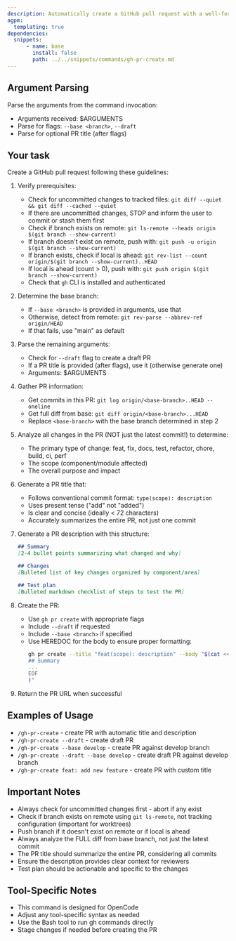 ```yaml
---
description: Automatically create a GitHub pull request with a well-formatted title and description
agpm:
  templating: true
dependencies:
  snippets:
      - name: base
        install: false
        path: ../../snippets/commands/gh-pr-create.md
---
```


## Argument Parsing

Parse the arguments from the command invocation:
- Arguments received: $ARGUMENTS
- Parse for flags: `--base <branch>`, `--draft`
- Parse for optional PR title (after flags)

## Your task

Create a GitHub pull request following these guidelines:

1. Verify prerequisites:
   - Check for uncommitted changes to tracked files: `git diff --quiet && git diff --cached --quiet`
   - If there are uncommitted changes, STOP and inform the user to commit or stash them first
   - Check if branch exists on remote: `git ls-remote --heads origin $(git branch --show-current)`
   - If branch doesn't exist on remote, push with: `git push -u origin $(git branch --show-current)`
   - If branch exists, check if local is ahead: `git rev-list --count origin/$(git branch --show-current)..HEAD`
   - If local is ahead (count > 0), push with: `git push origin $(git branch --show-current)`
   - Check that `gh` CLI is installed and authenticated

2. Determine the base branch:
   - If `--base <branch>` is provided in arguments, use that
   - Otherwise, detect from remote: `git rev-parse --abbrev-ref origin/HEAD`
   - If that fails, use "main" as default

3. Parse the remaining arguments:
   - Check for `--draft` flag to create a draft PR
   - If a PR title is provided (after flags), use it (otherwise generate one)
   - Arguments: $ARGUMENTS

4. Gather PR information:
   - Get commits in this PR: `git log origin/<base-branch>..HEAD --oneline`
   - Get full diff from base: `git diff origin/<base-branch>...HEAD`
   - Replace `<base-branch>` with the base branch determined in step 2

5. Analyze all changes in the PR (NOT just the latest commit!) to determine:
   - The primary type of change: feat, fix, docs, test, refactor, chore, build, ci, perf
   - The scope (component/module affected)
   - The overall purpose and impact

6. Generate a PR title that:
   - Follows conventional commit format: `type(scope): description`
   - Uses present tense ("add" not "added")
   - Is clear and concise (ideally < 72 characters)
   - Accurately summarizes the entire PR, not just one commit

7. Generate a PR description with this structure:
   ```markdown
   ## Summary
   [2-4 bullet points summarizing what changed and why]

   ## Changes
   [Bulleted list of key changes organized by component/area]

   ## Test plan
   [Bulleted markdown checklist of steps to test the PR]
   ```

8. Create the PR:
   - Use `gh pr create` with appropriate flags
   - Include `--draft` if requested
   - Include `--base <branch>` if specified
   - Use HEREDOC for the body to ensure proper formatting:
     ```bash
     gh pr create --title "feat(scope): description" --body "$(cat <<'EOF'
     ## Summary
     ...
     EOF
     )"
     ```

9. Return the PR URL when successful

## Examples of Usage

- `/gh-pr-create` - create PR with automatic title and description
- `/gh-pr-create --draft` - create draft PR
- `/gh-pr-create --base develop` - create PR against develop branch
- `/gh-pr-create --draft --base develop` - create draft PR against develop branch
- `/gh-pr-create feat: add new feature` - create PR with custom title

## Important Notes

- Always check for uncommitted changes first - abort if any exist
- Check if branch exists on remote using `git ls-remote`, not tracking configuration (important for worktrees)
- Push branch if it doesn't exist on remote or if local is ahead
- Always analyze the FULL diff from base branch, not just the latest commit
- The PR title should summarize the entire PR, considering all commits
- Ensure the description provides clear context for reviewers
- Test plan should be actionable and specific to the changes


## Tool-Specific Notes

- This command is designed for OpenCode
- Adjust any tool-specific syntax as needed
- Use the Bash tool to run gh commands directly
- Stage changes if needed before creating the PR
